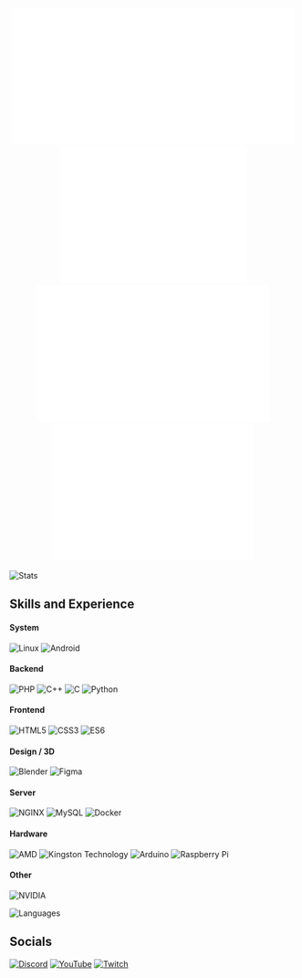<p align="center">
  <img src="b.svg"><img src="i.svg"><img src="t.svg"><img src="h.svg"><img src="e.svg"><img src="a.svg"><img src="v.svg"><img src="e.svg"><img src="n.svg">
</p>

![Stats](https://github-readme-stats.vercel.app/api?username=bitheaven-official&theme=radical&hide_border=true&bg_color=0d1117&title_color=c9d1d9&text_color=c9d1d9&show_icons=true&hide=issues,prs)

## Skills and Experience
#### System
![Linux](https://img.shields.io/badge/Linux-%3E=4.15-FCC624?style=for-the-badge&logo=Linux&labelColor=0d1117)
![Android](https://img.shields.io/badge/Android-%3E=10-3DDC84?style=for-the-badge&logo=Android&labelColor=0d1117)

#### Backend
![PHP](https://img.shields.io/badge/PHP-%3E=7.4-777BB4?style=for-the-badge&logo=php&labelColor=0d1117)
![C++](https://img.shields.io/badge/C++-%3E=20-00599C?style=for-the-badge&logo=C%2B%2B&labelColor=0d1117)
![C](https://img.shields.io/badge/C-%3E=11-A8B9CC?style=for-the-badge&logo=C&logoColor=A8B9CC&labelColor=0d1117)
![Python](https://img.shields.io/badge/Python-%3E=3.8-3776AB?style=for-the-badge&logo=python&labelColor=0d1117)

#### Frontend
![HTML5](https://img.shields.io/badge/HTML-5-E34F26?style=for-the-badge&logo=html5&labelColor=0d1117)
![CSS3](https://img.shields.io/badge/CSS-3-1572B6?style=for-the-badge&logo=css3&logoColor=1572B6&labelColor=0d1117)
![ES6](https://img.shields.io/badge/ES-6-F7DF1E?style=for-the-badge&logo=JavaScript&labelColor=0d1117)

#### Design / 3D
![Blender](https://img.shields.io/badge/Blender-%3E=2.8-F5792A?style=for-the-badge&logo=Blender&labelColor=0d1117)
![Figma](https://img.shields.io/badge/Figma-Linux-F24E1E?style=for-the-badge&logo=Figma&labelColor=0d1117)

#### Server
![NGINX](https://img.shields.io/badge/NGINX-%3E=1.18-009639?style=for-the-badge&logo=NGINX&logoColor=009639&labelColor=0d1117)
![MySQL](https://img.shields.io/badge/MySQL-%3E=8.0-4479A1?style=for-the-badge&logo=MySQL&labelColor=0d1117)
![Docker](https://img.shields.io/badge/Docker-%3E=20.0-2496ED?style=for-the-badge&logo=Docker&labelColor=0d1117)

#### Hardware
![AMD](https://img.shields.io/badge/AMD-CPU/GPU-ED1C24?style=for-the-badge&logo=AMD&labelColor=0d1117)
![Kingston Technology](https://img.shields.io/badge/Kingston-SSD/RAM-FFFFFF?style=for-the-badge&logo=Kingston%20Technology&labelColor=0d1117)
![Arduino](https://img.shields.io/badge/Arduino-UNO-00979D?style=for-the-badge&logo=Arduino&labelColor=0d1117)
![Raspberry Pi](https://img.shields.io/badge/Raspberry%20Pi-3-A22846?style=for-the-badge&logo=Raspberry%20Pi&labelColor=0d1117)


#### Other
![NVIDIA](https://img.shields.io/badge/NVIDIA-BULLSHIT-76B900?style=for-the-badge&logo=NVIDIA&labelColor=0d1117)


![Languages](https://github-readme-stats.vercel.app/api/top-langs/?username=bitheaven-official&theme=radical&hide_border=true&bg_color=0d1117&title_color=c9d1d9&text_color=c9d1d9&layout=compact)

## Socials
[![Discord](https://img.shields.io/discord/429478660907597825?color=5865F2&label=Discord&style=for-the-badge&logo=Discord&labelColor=0d1117)](https://bhev.ru/discord)
[![YouTube](https://img.shields.io/youtube/channel/subscribers/UCgRROm5_6xX2jgMf1j1iB5g?label=YouTube&style=for-the-badge&logo=YouTube&labelColor=0d1117&logoColor=FF0000)](https://www.youtube.com/c/BitHeavenOfficial)
[![Twitch](https://img.shields.io/twitch/status/BitHeaven_Official?label=Twitch&style=for-the-badge&logo=Twitch&labelColor=0d1117)](https://www.twitch.tv/BitHeaven_Official)
